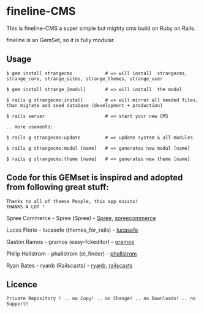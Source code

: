 # fineline-CMS

This is fineline-CMS a super simple but mighty cms build on Ruby on Rails.

fineline is an GemSet, so it is fully modular.



## Usage

	$ gem install strangecms			# => will install  strangecms, strange_core, strange_sites, strange_themes, strange_user
	
	$ gem install strange_[modul] 		# => will install  the modul
	
	$ rails g strangecms:install		# => will mirror all needed files, than migrate and seed database (development + production)
	
	$ rails server						# => start your new CMS
	
	.. more usements:
	
	$ rails g strangecms:update			# => update system & all modules
	
	$ rails g strangecms:modul [name]	# => generates new modul [name]
	
	$ rails g strangecms:theme [name]	# => generates new theme [name]
	



## Code for this GEMset is inspired and adopted from following great stuff:
	Thanks to all of theese People, this app exists!
	THANKS A LOT !

Spree Commerce - Spree (Spree) - [Spree][Spree], [spreecommerce][spreecommerce]

Lucas Florio - lucasefe (themes_for_rails) - [lucasefe][lucasefe]

Gastón Ramos - gramos (easy-fckeditor) - [gramos][gramos]

Philip Hallstrom - phallstrom (el_finder) - [phallstrom][phallstrom]

Ryan Bates - ryanb (Railscasts) - [ryanb][ryanb], [railscasts][railscasts]



## Licence

	Private Repository ! .. no Copy! .. no Change! .. no Downloads! .. no Support!
	

[spree]: https://github.com/spree/spree
[spreecommerce]: http://spreecommerce.com/
[lucasefe]: https://github.com/lucasefe/themes_for_rails
[gramos]: https://github.com/gramos/easy-fckeditor
[phallstrom]: https://github.com/phallstrom/el_finder
[railscasts]: http://railscasts.com/
[ryanb]: https://github.com/ryanb/railscasts-episodes/